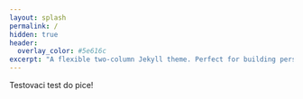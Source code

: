 ```yaml
---
layout: splash
permalink: /
hidden: true
header:
  overlay_color: #5e616c
excerpt: "A flexible two-column Jekyll theme. Perfect for building personal sites, blogs, and portfolios.<br /> <small><a href="https://github.com/mmistakes/minimal-mistakes/releases/tag/4.26.2">Latest release v4.26.2</a></small>"
---
```


Testovaci test do pice!
